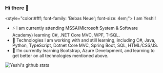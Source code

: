 ### Hi there 👋



<style="color:#fff; font-family: 'Bebas Neue'; font-size: 4em;">
I am Yeshi!

- ⚡ I am currently attending MSSA(Microsoft System & Software Academy) learning C#, .NET Core MVC, WPF, T-SQL. 
- 🔭 Technologies I am working with and still learning, including C#, Java, Python, TypeScript, Dotnet Core MVC, Spring Boot, SQL, HTML/CSS/JS. 
- 🌱 I’m currently learning Bootstrap, Azure Development, and learning to get better on all technologies mentioned above. 


![Yeshi's github stats](https://github-readme-stats.vercel.app/api?username=akyeshi)

</style>
